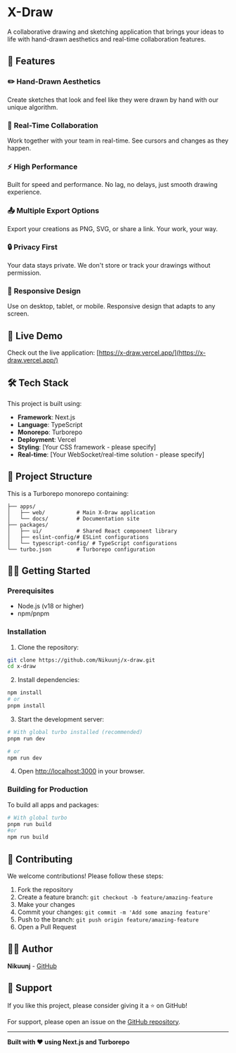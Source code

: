 # X-Draw

A collaborative drawing and sketching application that brings your ideas to life with hand-drawn aesthetics and real-time collaboration features.


## 🎨 Features

### ✏️ **Hand-Drawn Aesthetics**
Create sketches that look and feel like they were drawn by hand with our unique algorithm.

### 👥 **Real-Time Collaboration**
Work together with your team in real-time. See cursors and changes as they happen.

### ⚡ **High Performance**
Built for speed and performance. No lag, no delays, just smooth drawing experience.

### 📤 **Multiple Export Options**
Export your creations as PNG, SVG, or share a link. Your work, your way.

### 🔒 **Privacy First**
Your data stays private. We don't store or track your drawings without permission.

### 📱 **Responsive Design**
Use on desktop, tablet, or mobile. Responsive design that adapts to any screen.

## 🚀 Live Demo

Check out the live application: [https://x-draw.vercel.app/](https://x-draw.vercel.app/)

## 🛠️ Tech Stack

This project is built using:

- **Framework**: Next.js
- **Language**: TypeScript
- **Monorepo**: Turborepo
- **Deployment**: Vercel
- **Styling**: [Your CSS framework - please specify]
- **Real-time**: [Your WebSocket/real-time solution - please specify]

## 📁 Project Structure

This is a Turborepo monorepo containing:

```
├── apps/
│   ├── web/          # Main X-Draw application
│   └── docs/         # Documentation site
├── packages/
│   ├── ui/           # Shared React component library
│   ├── eslint-config/# ESLint configurations
│   └── typescript-config/ # TypeScript configurations
└── turbo.json        # Turborepo configuration
```

## 🏃‍♂️ Getting Started

### Prerequisites

- Node.js (v18 or higher)
- npm/pnpm

### Installation

1. Clone the repository:
```bash
git clone https://github.com/Nikuunj/x-draw.git
cd x-draw
```

2. Install dependencies:
```bash
npm install
# or
pnpm install
```

3. Start the development server:
```bash
# With global turbo installed (recommended)
pnpm run dev

# or
npm run dev
```

4. Open [http://localhost:3000](http://localhost:3000) in your browser.

### Building for Production

To build all apps and packages:

```bash
# With global turbo
pnpm run build
#or
npm run build

```
## 📝 Contributing

We welcome contributions! Please follow these steps:

1. Fork the repository
2. Create a feature branch: `git checkout -b feature/amazing-feature`
3. Make your changes
4. Commit your changes: `git commit -m 'Add some amazing feature'`
5. Push to the branch: `git push origin feature/amazing-feature`
6. Open a Pull Request


## 👨‍💻 Author

**Nikuunj** - [GitHub](https://github.com/Nikuunj)

## 🤝 Support

If you like this project, please consider giving it a ⭐ on GitHub!

For support, please open an issue on the [GitHub repository](https://github.com/Nikuunj/x-draw/issues).

---

**Built with ❤️ using Next.js and Turborepo**
